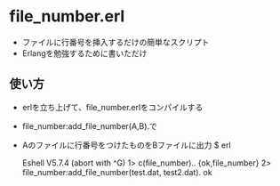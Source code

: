 # file_number.erl
* ファイルに行番号を挿入するだけの簡単なスクリプト
* Erlangを勉強するために書いただけ
## 使い方
* erlを立ち上げて、file_number.erlをコンパイルする
* file_number:add_file_number(A,B).で
* Aのファイルに行番号をつけたものをBファイルに出力
    $ erl
    
    Eshell V5.7.4  (abort with ^G)
    1> c(file_number)..
    {ok,file_number}
    2> file_number:add_file_number(test.dat, test2.dat).
    ok
